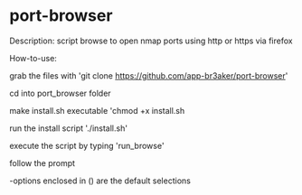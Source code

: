 # port-browser
Description: script browse to open nmap ports using http or https via firefox


How-to-use:

grab the files with 'git clone https://github.com/app-br3aker/port-browser'

cd into port_browser folder

make install.sh executable 'chmod +x install.sh

run the install script './install.sh'

execute the script by typing 'run_browse'

follow the prompt

  -options enclosed in () are the default selections
